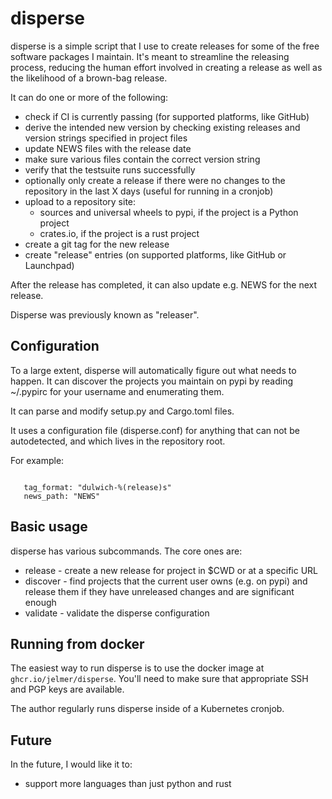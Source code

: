 disperse
========

disperse is a simple script that I use to create releases for some of the free
software packages I maintain. It's meant to streamline the releasing process,
reducing the human effort involved in creating a release as well as the
likelihood of a brown-bag release.

It can do one or more of the following:

* check if CI is currently passing (for supported platforms, like GitHub)
* derive the intended new version by checking existing releases and
   version strings specified in project files
* update NEWS files with the release date
* make sure various files contain the correct version string
* verify that the testsuite runs successfully
* optionally only create a release if there were no changes to the repository
   in the last X days (useful for running in a cronjob)
* upload to a repository site:
  * sources and universal wheels to pypi, if the project is a Python project
  * crates.io, if the project is a rust project
* create a git tag for the new release
* create "release" entries (on supported platforms, like GitHub or Launchpad)

After the release has completed, it can also update e.g. NEWS for the next release.

Disperse was previously known as "releaser".

Configuration
-------------

To a large extent, disperse will automatically figure out what needs to happen.
It can discover the projects you maintain on pypi by reading ~/.pypirc for your
username and enumerating them.

It can parse and modify setup.py and Cargo.toml files.

It uses a configuration file (disperse.conf) for anything that can not be
autodetected, and which lives in the repository root.

For example:

```textpb

   tag_format: "dulwich-%(release)s"
   news_path: "NEWS"

```

Basic usage
-----------

disperse has various subcommands. The core ones are:

* release - create a new release for project in $CWD or at a specific URL
* discover - find projects that the current user owns (e.g. on pypi) and
     release them if they have unreleased changes and are significant enough
* validate - validate the disperse configuration

Running from docker
-------------------

The easiest way to run disperse is to use the docker image at
``ghcr.io/jelmer/disperse``. You'll need to make sure that appropriate SSH
and PGP keys are available.

The author regularly runs disperse inside of a Kubernetes cronjob.

Future
------

In the future, I would like it to:

* support more languages than just python and rust
